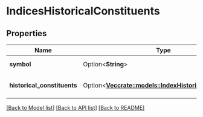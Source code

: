 # IndicesHistoricalConstituents

## Properties

Name | Type | Description | Notes
------------ | ------------- | ------------- | -------------
**symbol** | Option<**String**> | Index's symbol. | [optional]
**historical_constituents** | Option<[**Vec<crate::models::IndexHistoricalConstituent>**](IndexHistoricalConstituent.md)> | Array of historical constituents. | [optional]

[[Back to Model list]](../README.md#documentation-for-models) [[Back to API list]](../README.md#documentation-for-api-endpoints) [[Back to README]](../README.md)


